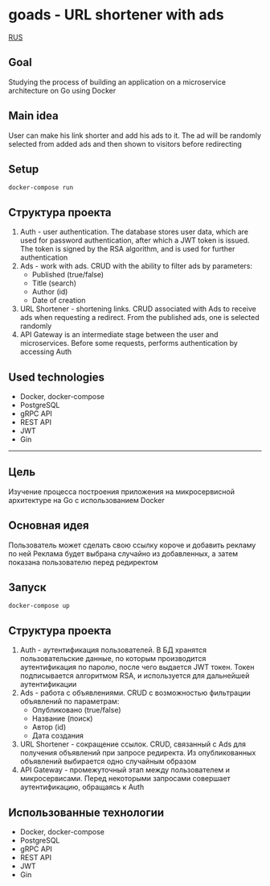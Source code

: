 # goads - URL shortener with ads

[RUS](#цель)

## Goal

Studying the process of building an application on a microservice architecture on Go using Docker

## Main idea

User can make his link shorter and add his ads to it.
The ad will be randomly selected from added ads and then shown to visitors before redirecting

## Setup

`docker-compose run`

## Структура проекта

1. Auth - user authentication. The database stores user data,
   which are used for password authentication, after which a JWT token is issued.
   The token is signed by the RSA algorithm, and is used for further authentication
2. Ads - work with ads. CRUD with the ability to filter ads by parameters:
    - Published (true/false)
    - Title (search)
    - Author (id)
    - Date of creation
3. URL Shortener - shortening links. CRUD associated with Ads to receive ads when requesting a redirect.
   From the published ads, one is selected randomly
4. API Gateway is an intermediate stage between the user and microservices.
   Before some requests, performs authentication by accessing Auth

## Used technologies

- Docker, docker-compose
- PostgreSQL
- gRPC API
- REST API
- JWT
- Gin

---

## Цель

Изучение процесса построения приложения на микросервисной архитектуре на Go с использованием Docker

## Основная идея

Пользователь может сделать свою ссылку короче и добавить рекламу по ней
Реклама будет выбрана случайно из добавленных, а затем показана пользователю перед редиректом

## Запуск

`docker-compose up`

## Структура проекта

1. Auth - аутентификация пользователей. В БД хранятся пользовательские данные,
   по которым производится аутентификация по паролю, после чего выдается JWT токен.
   Токен подписывается алгоритмом RSA, и используется для дальнейшей аутентификации
2. Ads - работа с объявлениями. CRUD с возможностью фильтрации объявлений по параметрам:
    - Опубликовано (true/false)
    - Название (поиск)
    - Автор (id)
    - Дата создания
3. URL Shortener - сокращение ссылок. CRUD, связанный с Ads для получения объявлений при запросе редиректа.
   Из опубликованных объявлений выбирается одно случайным образом
4. API Gateway - промежуточный этап между пользователем и микросервисами.
   Перед некоторыми запросами совершает аутентификацию, обращаясь к Auth

## Использованные технологии

- Docker, docker-compose
- PostgreSQL
- gRPC API
- REST API
- JWT
- Gin
